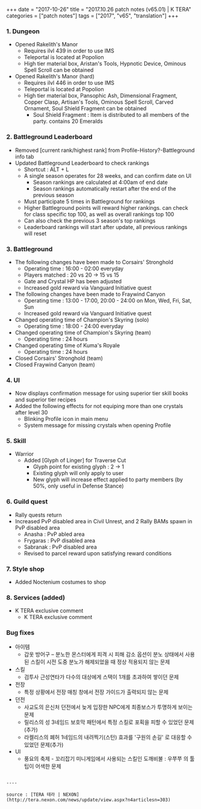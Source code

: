 +++
date = "2017-10-26"
title = "2017.10.26 patch notes (v65.01) | K TERA"
categories = ["patch notes"]
tags = ["2017", "v65", "translation"]
+++

### 1. Dungeon
- Opened Rakelith's Manor
  - Requires ilvl 439 in order to use IMS
  - Teleportal is located at Popolion
  - High tier material box, Aristan's Tools, Hypnotic Device, Ominous Spell Scroll can be obtained
- Opened Rakelith's Manor (hard)
  - Requires ilvl 446 in order to use IMS
  - Teleportal is located at Popolion
  - High tier material box, Pansophic Ash, Dimensional Fragment, Copper Clasp, Artisan's Tools, Ominous Spell Scroll, Carved Ornament, Soul Shield Fragment can be obtained
    - Soul Shield Fragment : Item is distributed to all members of the party. contains 20 Emeralds

### 2. Battleground Leaderboard
- Removed [current rank/highest rank] from Profile-History?-Battleground info tab
- Updated Battleground Leaderboard to check rankings
  - Shortcut : ALT + L
  - A single season operates for 28 weeks, and can confirm date on UI
    - Season rankings are calculated at 4:00am of end date
    - Season rankings automatically restart after the end of the previous season
  - Must participate 5 times in Battleground for rankings
  - Higher Battleground points will reward higher rankings. can check for class specific top 100, as well as overall rankings top 100
  - Can also check the previous 3 season's top rankings
  - Leaderboard rankings will start after update, all previous rankings will reset

### 3. Battleground
- The following changes have been made to Corsairs' Stronghold
  - Operating time : 16:00 - 02:00 everyday
  - Players matched : 20 vs 20 -> 15 vs 15
  - Gate and Crystal HP has been adjusted
  - Increased gold reward via Vanguard Initiative quest
- The following changes have been made to Fraywind Canyon
  - Operating time : 13:00 - 17:00, 20:00 - 24:00 on Mon, Wed, Fri, Sat, Sun
  - Increased gold reward via Vanguard Initiative quest
- Changed operating time of Champion's Skyring (solo)
  - Operating time : 18:00 - 24:00 everyday
- Changed operating time of Champion's Skyring (team)
  - Operating time : 24 hours
- Changed operating time of Kuma's Royale
  - Operating time : 24 hours
- Closed Corsairs' Stronghold (team)
- Closed Fraywind Canyon (team)

### 4. UI
- Now displays confirmation message for using superior tier skill books and superior tier recipes
- Added the following effects for not equiping more than one crystals after level 30
  - Blinking Profile icon in main menu
  - System message for missing crystals when opening Profile

### 5. Skill
- Warrior
  - Added [Glyph of Linger] for Traverse Cut
    - Glyph point for existing glyph : 2 -> 1
    - Existing glyph will only apply to user
    - New glyph will increase effect applied to party members (by 50%, only useful in Defense Stance)

### 6. Guild quest
- Rally quests return 
- Increased PvP disabled area in Civil Unrest, and 2 Rally BAMs spawn in PvP disabled area
  - Anasha : PvP abled area
  - Frygaras : PvP disabled area
  - Sabranak : PvP disabled area
  - Revised to parcel reward upon satisfying reward conditions

### 7. Style shop
- Added Noctenium costumes to shop

### 8. Services (added)
- K TERA exclusive comment
  - K TERA exclusive comment

### Bug fixes
- 아이템
  - 갑옷 방어구 – 분노한 몬스터에게 피격 시 피해 감소 옵션이 분노 상태에서 사용된 스킬이
시전 도중 분노가 해제되었을 때 정상 적용되지 않는 문제
- 스킬
  - 검투사 근성연타가 다수의 대상에게 스택이 1개를 초과하여 쌓이던 문제
- 전장
  - 특정 상황에서 전장 매칭 창에서 전장 가이드가 출력되지 않는 문제
- 던전
  - 사교도의 은신처 던전에서 늦게 입장한 NPC에게 최종보스가 투명하게 보이는 문제
  - 릴리스의 성 3네임드 보호막 패턴에서 특정 스킬로 포획을 피할 수 있었던 문제(추가)
  - 라켈리스의 폐허 1네임드의 내려찍기(스턴) 효과를 '구원의 손길' 로 대응할 수 있었던 문제(추가)
- UI
  - 풍요의 축제 - 꼬리잡기 미니게임에서 사용되는 스킬인 도깨비불 : 우쭈쭈 의 툴팁이 어색한 문제
```

----

source : [TERA 테라 | NEXON](http://tera.nexon.com/news/update/view.aspx?n4articlesn=303)
